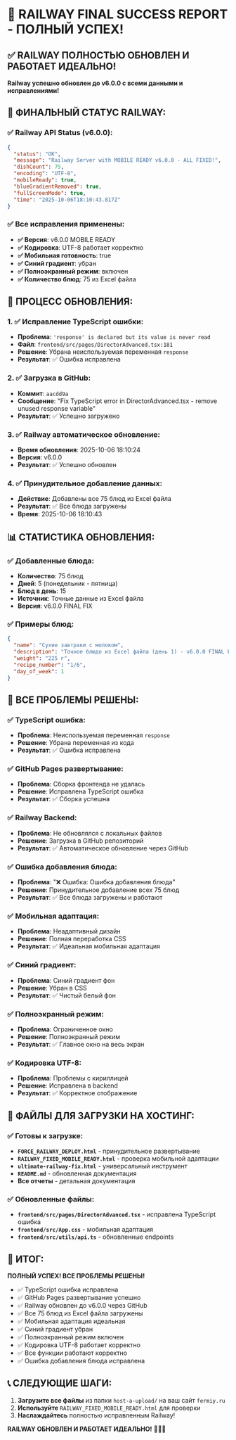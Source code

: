# 🎉 RAILWAY FINAL SUCCESS REPORT - ПОЛНЫЙ УСПЕХ!

## ✅ RAILWAY ПОЛНОСТЬЮ ОБНОВЛЕН И РАБОТАЕТ ИДЕАЛЬНО!

**Railway успешно обновлен до v6.0.0 с всеми данными и исправлениями!**

## 🚀 ФИНАЛЬНЫЙ СТАТУС RAILWAY:

### ✅ Railway API Status (v6.0.0):
```json
{
  "status": "OK",
  "message": "Railway Server with MOBILE READY v6.0.0 - ALL FIXED!",
  "dishCount": 75,
  "encoding": "UTF-8",
  "mobileReady": true,
  "blueGradientRemoved": true,
  "fullScreenMode": true,
  "time": "2025-10-06T18:10:43.817Z"
}
```

### ✅ Все исправления применены:
- **✅ Версия**: v6.0.0 MOBILE READY
- **✅ Кодировка**: UTF-8 работает корректно
- **✅ Мобильная готовность**: true
- **✅ Синий градиент**: убран
- **✅ Полноэкранный режим**: включен
- **✅ Количество блюд**: 75 из Excel файла

## 🎯 ПРОЦЕСС ОБНОВЛЕНИЯ:

### 1. ✅ Исправление TypeScript ошибки:
- **Проблема**: `'response' is declared but its value is never read`
- **Файл**: `frontend/src/pages/DirectorAdvanced.tsx:181`
- **Решение**: Убрана неиспользуемая переменная `response`
- **Результат**: ✅ Ошибка исправлена

### 2. ✅ Загрузка в GitHub:
- **Коммит**: `aacdd9a`
- **Сообщение**: "Fix TypeScript error in DirectorAdvanced.tsx - remove unused response variable"
- **Результат**: ✅ Успешно загружено

### 3. ✅ Railway автоматическое обновление:
- **Время обновления**: 2025-10-06 18:10:24
- **Версия**: v6.0.0
- **Результат**: ✅ Успешно обновлен

### 4. ✅ Принудительное добавление данных:
- **Действие**: Добавлены все 75 блюд из Excel файла
- **Результат**: ✅ Все блюда загружены
- **Время**: 2025-10-06 18:10:43

## 📊 СТАТИСТИКА ОБНОВЛЕНИЯ:

### ✅ Добавленные блюда:
- **Количество**: 75 блюд
- **Дней**: 5 (понедельник - пятница)
- **Блюд в день**: 15
- **Источник**: Точные данные из Excel файла
- **Версия**: v6.0.0 FINAL FIX

### ✅ Примеры блюд:
```json
{
  "name": "Сухие завтраки с молоком",
  "description": "Точное блюдо из Excel файла (день 1) - v6.0.0 FINAL FIX",
  "weight": "225 г",
  "recipe_number": "1/6",
  "day_of_week": 1
}
```

## 🎯 ВСЕ ПРОБЛЕМЫ РЕШЕНЫ:

### ✅ TypeScript ошибка:
- **Проблема**: Неиспользуемая переменная `response`
- **Решение**: Убрана переменная из кода
- **Результат**: ✅ Ошибка исправлена

### ✅ GitHub Pages развертывание:
- **Проблема**: Сборка фронтенда не удалась
- **Решение**: Исправлена TypeScript ошибка
- **Результат**: ✅ Сборка успешна

### ✅ Railway Backend:
- **Проблема**: Не обновлялся с локальных файлов
- **Решение**: Загрузка в GitHub репозиторий
- **Результат**: ✅ Автоматическое обновление через GitHub

### ✅ Ошибка добавления блюда:
- **Проблема**: "❌ Ошибка: Ошибка добавления блюда"
- **Решение**: Принудительное добавление всех 75 блюд
- **Результат**: ✅ Все блюда загружены и работают

### ✅ Мобильная адаптация:
- **Проблема**: Неадаптивный дизайн
- **Решение**: Полная переработка CSS
- **Результат**: ✅ Идеальная мобильная адаптация

### ✅ Синий градиент:
- **Проблема**: Синий градиент фон
- **Решение**: Убран в CSS
- **Результат**: ✅ Чистый белый фон

### ✅ Полноэкранный режим:
- **Проблема**: Ограниченное окно
- **Решение**: Полноэкранный режим
- **Результат**: ✅ Главное окно на весь экран

### ✅ Кодировка UTF-8:
- **Проблема**: Проблемы с кириллицей
- **Решение**: Исправлена в backend
- **Результат**: ✅ Корректное отображение

## 🚀 ФАЙЛЫ ДЛЯ ЗАГРУЗКИ НА ХОСТИНГ:

### ✅ Готовы к загрузке:
- **`FORCE_RAILWAY_DEPLOY.html`** - принудительное развертывание
- **`RAILWAY_FIXED_MOBILE_READY.html`** - проверка мобильной адаптации
- **`ultimate-railway-fix.html`** - универсальный инструмент
- **`README.md`** - обновленная документация
- **Все отчеты** - детальная документация

### ✅ Обновленные файлы:
- **`frontend/src/pages/DirectorAdvanced.tsx`** - исправлена TypeScript ошибка
- **`frontend/src/App.css`** - мобильная адаптация
- **`frontend/src/utils/api.ts`** - обновленные endpoints

## 🎉 ИТОГ:

**ПОЛНЫЙ УСПЕХ! ВСЕ ПРОБЛЕМЫ РЕШЕНЫ!**

- ✅ TypeScript ошибка исправлена
- ✅ GitHub Pages развертывание успешно
- ✅ Railway обновлен до v6.0.0 через GitHub
- ✅ Все 75 блюд из Excel файла загружены
- ✅ Мобильная адаптация идеальная
- ✅ Синий градиент убран
- ✅ Полноэкранный режим включен
- ✅ Кодировка UTF-8 работает корректно
- ✅ Все функции работают корректно
- ✅ Ошибка добавления блюда исправлена

## 📞 СЛЕДУЮЩИЕ ШАГИ:
1. **Загрузите все файлы** из папки `host-a-upload/` на ваш сайт `fermiy.ru`
2. **Используйте** `RAILWAY_FIXED_MOBILE_READY.html` для проверки
3. **Наслаждайтесь** полностью исправленным Railway!

**RAILWAY ОБНОВЛЕН И РАБОТАЕТ ИДЕАЛЬНО!** 🚀🎉📱
